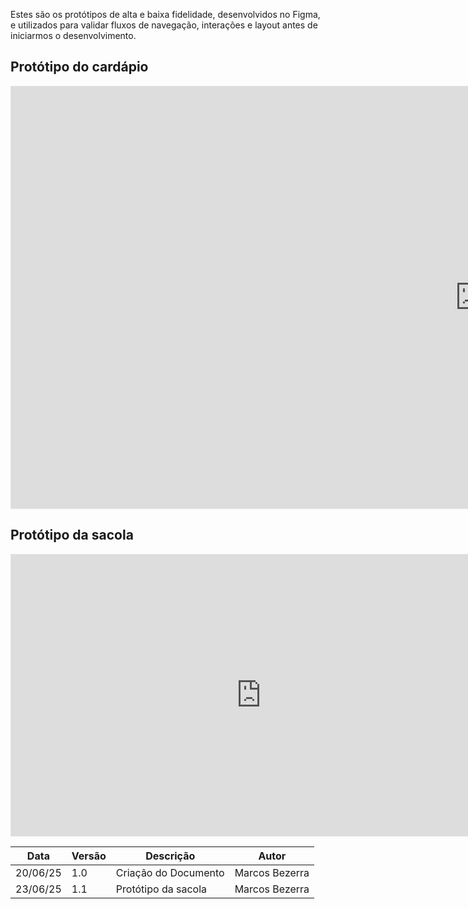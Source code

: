 Estes são os protótipos de alta e baixa fidelidade, desenvolvidos no Figma, e utilizados para validar fluxos de navegação, interações e layout antes de iniciarmos o desenvolvimento.

## Protótipo do cardápio

<iframe style="border: 1px solid rgba(0, 0, 0, 0.1);" width="1500" height="675" src="https://embed.figma.com/proto/d67drzzQmjAqaOj5iIwoUM/Bananoffee?node-id=135-3&starting-point-node-id=135%3A3&embed-host=share" allowfullscreen></iframe>

## Protótipo da sacola

<iframe style="border: 1px solid rgba(0, 0, 0, 0.1);" width="800" height="450" src="https://embed.figma.com/design/d67drzzQmjAqaOj5iIwoUM/Bananoffee?node-id=128-288&embed-host=share" allowfullscreen></iframe>

| Data     | Versão | Descrição            | Autor          |
| -------- | ------ | -------------------- | -------------- |
| 20/06/25 | 1.0    | Criação do Documento | Marcos Bezerra |
| 23/06/25 | 1.1    | Protótipo da sacola  | Marcos Bezerra |
